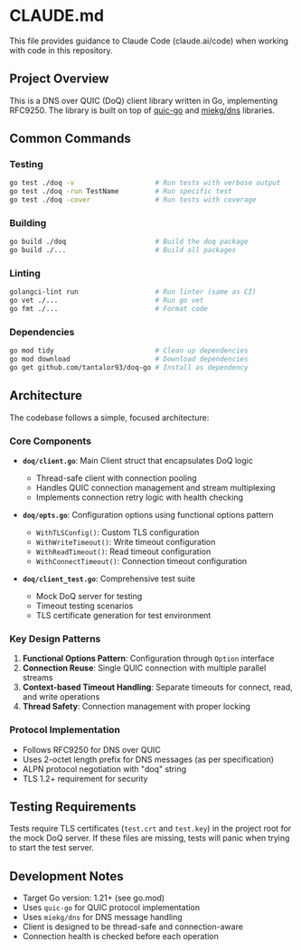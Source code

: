 # CLAUDE.md

This file provides guidance to Claude Code (claude.ai/code) when working with
code in this repository.

## Project Overview

This is a DNS over QUIC (DoQ) client library written in Go, implementing
RFC9250. The library is built on top of
[quic-go](https://github.com/quic-go/quic-go) and
[miekg/dns](https://github.com/miekg/dns) libraries.

## Common Commands

### Testing

```bash
go test ./doq -v                    # Run tests with verbose output
go test ./doq -run TestName         # Run specific test
go test ./doq -cover                # Run tests with coverage
```

### Building

```bash
go build ./doq                      # Build the doq package
go build ./...                      # Build all packages
```

### Linting

```bash
golangci-lint run                   # Run linter (same as CI)
go vet ./...                        # Run go vet
go fmt ./...                        # Format code
```

### Dependencies

```bash
go mod tidy                         # Clean up dependencies
go mod download                     # Download dependencies
go get github.com/tantalor93/doq-go # Install as dependency
```

## Architecture

The codebase follows a simple, focused architecture:

### Core Components

- **`doq/client.go`**: Main Client struct that encapsulates DoQ logic
  - Thread-safe client with connection pooling
  - Handles QUIC connection management and stream multiplexing
  - Implements connection retry logic with health checking

- **`doq/opts.go`**: Configuration options using functional options pattern
  - `WithTLSConfig()`: Custom TLS configuration
  - `WithWriteTimeout()`: Write timeout configuration
  - `WithReadTimeout()`: Read timeout configuration
  - `WithConnectTimeout()`: Connection timeout configuration

- **`doq/client_test.go`**: Comprehensive test suite
  - Mock DoQ server for testing
  - Timeout testing scenarios
  - TLS certificate generation for test environment

### Key Design Patterns

1. **Functional Options Pattern**: Configuration through `Option` interface
2. **Connection Reuse**: Single QUIC connection with multiple parallel streams
3. **Context-based Timeout Handling**: Separate timeouts for connect, read, and
   write operations
4. **Thread Safety**: Connection management with proper locking

### Protocol Implementation

- Follows RFC9250 for DNS over QUIC
- Uses 2-octet length prefix for DNS messages (as per specification)
- ALPN protocol negotiation with "doq" string
- TLS 1.2+ requirement for security

## Testing Requirements

Tests require TLS certificates (`test.crt` and `test.key`) in the project root
for the mock DoQ server. If these files are missing, tests will panic when
trying to start the test server.

## Development Notes

- Target Go version: 1.21+ (see go.mod)
- Uses `quic-go` for QUIC protocol implementation
- Uses `miekg/dns` for DNS message handling
- Client is designed to be thread-safe and connection-aware
- Connection health is checked before each operation
